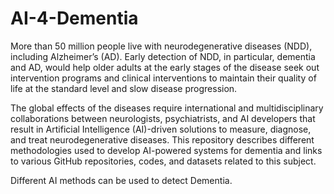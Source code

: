 # AI-4-Dementia
More than 50 million people live with neurodegenerative diseases (NDD), including Alzheimer’s (AD). Early detection of NDD, in particular, dementia and AD, would help older adults at the early stages of the disease seek out intervention programs and clinical interventions to maintain their quality of life at the standard level and slow disease progression.

The global effects of the diseases require international and multidisciplinary collaborations between neurologists, psychiatrists, and AI developers that result in Artificial Intelligence (AI)-driven solutions to measure, diagnose, and treat neurodegenerative diseases. This repository describes different methodologies used to develop AI-powered systems for dementia and links to various GitHub repositories, codes, and datasets related to this subject. 

Different AI methods can be used to detect Dementia.
